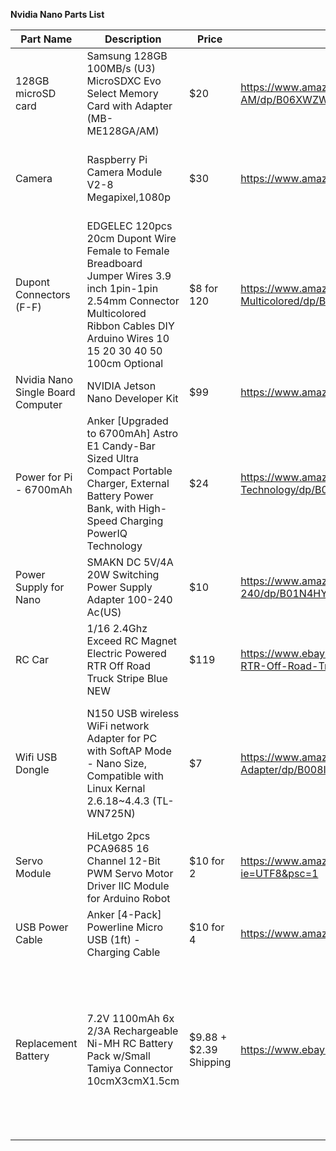 **Nvidia Nano Parts List**


| Part Name                         | Description                                                                                                                                                                                | Price      | Link                                                                                                                   | Note                                                                         |
|-----------------------------------|--------------------------------------------------------------------------------------------------------------------------------------------------------------------------------------------|------------|------------------------------------------------------------------------------------------------------------------------|------------------------------------------------------------------------------|
| 128GB microSD card                | Samsung 128GB 100MB/s (U3) MicroSDXC Evo Select Memory Card with Adapter (MB-ME128GA/AM)                                                                                                   | $20        | https://www.amazon.com/Samsung-MicroSD-Adapter-MB-ME128GA-AM/dp/B06XWZWYVP                                             | MicroCenter in St. Louis Park has these for about 1/2 the prices             |
| Camera                            | Raspberry Pi Camera Module V2-8 Megapixel,1080p                                                                                                                                            | $30        | https://www.amazon.com/Raspberry-Pi-Camera-Module-Megapixel/dp/B01ER2SKFS                                              | MUST be Module V2. The V1 will NOT work with the Nano.                       |
| Dupont Connectors (F-F)           | EDGELEC 120pcs 20cm Dupont Wire Female to Female Breadboard Jumper Wires 3.9 inch 1pin-1pin 2.54mm Connector Multicolored Ribbon Cables DIY Arduino Wires 10 15 20 30 40 50 100cm Optional | $8 for 120 | https://www.amazon.com/EDGELEC-Breadboard-1pin-1pin-Connector-Multicolored/dp/B07GCY6CH7                               | Only need one of these                                                       |
| Nvidia Nano Single Board Computer | NVIDIA Jetson Nano Developer Kit                                                                                                                                                           | $99        | https://www.amazon.com/NVIDIA-Jetson-Nano-Developer-Kit/dp/B07PZHBDKT                                                  | Ships in two days                                                            |
| Power for Pi - 6700mAh            | Anker [Upgraded to 6700mAh] Astro E1 Candy-Bar Sized Ultra Compact Portable Charger, External Battery Power Bank, with High-Speed Charging PowerIQ Technology                              | $24        | https://www.amazon.com/Anker-Upgraded-Candy-Bar-High-Speed-Technology/dp/B06XS9RMWS                                    | I like this one but there are other variations. Some are rated at 10,000 mAh |
| Power Supply for Nano             | SMAKN DC 5V/4A 20W Switching Power Supply Adapter 100-240 Ac(US)                                                                                                                           | $10        | https://www.amazon.com/SMAKN-Switching-Supply-Adapter-100-240/dp/B01N4HYWAM                                            | Note that this is a 4A 12V power supply.                                     |
| RC Car                            | 1/16 2.4Ghz Exceed RC Magnet Electric Powered RTR Off Road Truck Stripe Blue NEW                                                                                                           | $119       | https://www.ebay.com/itm/1-16-2-4Ghz-Exceed-RC-Magnet-Electric-Powered-RTR-Off-Road-Truck-Stripe-Blue-NEW/223337258165 | E-Bay| 
Wifi USB Dongle | N150 USB wireless WiFi network Adapter for PC with SoftAP Mode - Nano Size, Compatible with Linux Kernal 2.6.18~4.4.3 (TL-WN725N) | $7 | https://www.amazon.com/TP-Link-TL-WN725N-wireless-network-Adapter/dp/B008IFXQFU/ |  I purchased one at Microcenter and it worked out-of-the-box on the Nano.  The Ubuntu drivers are pre-loaded!                                                                                                                       |                                                                              |
| Servo Module                      | HiLetgo 2pcs PCA9685 16 Channel 12-Bit PWM Servo Motor Driver IIC Module for Arduino Robot                                                                                                 | $10 for 2  | https://www.amazon.com/gp/product/B07BRS249H/ref=ppx_yo_dt_b_asin_title_o00_s00?ie=UTF8&psc=1                          | Note the quantity is 2                                                       |
| USB Power Cable                      | Anker [4-Pack] Powerline Micro USB (1ft) - Charging Cable | $10 for 4  | https://www.amazon.com/gp/product/B015XR60MQ/ref=ppx_yo_dt_b_asin_title_o02_s00| Note the quantity is 4 but you only need one |
| Replacement Battery  | 7.2V 1100mAh 6x 2/3A Rechargeable Ni-MH RC Battery Pack w/Small Tamiya Connector 10cmX3cmX1.5cm | $9.88 + $2.39 Shipping| https://www.ebay.com/i/183877810537 | Takes several weeks to ship from China.  We are looking for a local supplier.  Some replacements (Airsoft guns) have reverse polarity.
